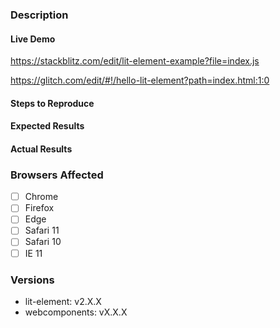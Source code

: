<!--
If you are asking a question rather than filing a bug, try one of these instead:
- StackOverflow (https://stackoverflow.com/questions/tagged/lit-element)
- Lit and Friends Slack Channel (https://lit.dev/slack-invite/)
-->
<!-- Instructions For Filing a Bug: https://github.com/lit/lit-element/blob/master/CONTRIBUTING.md#filing-bugs -->
### Description
<!-- Example: Error thrown when calling `appendChild` on Lit element -->

#### Live Demo
<!-- Stackblitz starting point (fork and edit) -->
https://stackblitz.com/edit/lit-element-example?file=index.js
<!-- glitch.me starting point (remix and edit -- must be logged in to persist!) -->
https://glitch.com/edit/#!/hello-lit-element?path=index.html:1:0
<!-- ...or provide your own repro URL -->

#### Steps to Reproduce
<!--
Example:

1. Create `my-element`
2. Append `my-element` to document.body
3. Create `div`.
4. Append `div` to `my-element`
-->


#### Expected Results
<!-- Example: No error is throw -->

#### Actual Results
<!-- Example: Error is thrown -->

### Browsers Affected
<!-- Check all that apply -->
- [ ] Chrome
- [ ] Firefox
- [ ] Edge
- [ ] Safari 11
- [ ] Safari 10
- [ ] IE 11

### Versions
<!--
`npm ls` will show the version of webcomponents.js and lit-element
-->
- lit-element: v2.X.X
- webcomponents: vX.X.X

